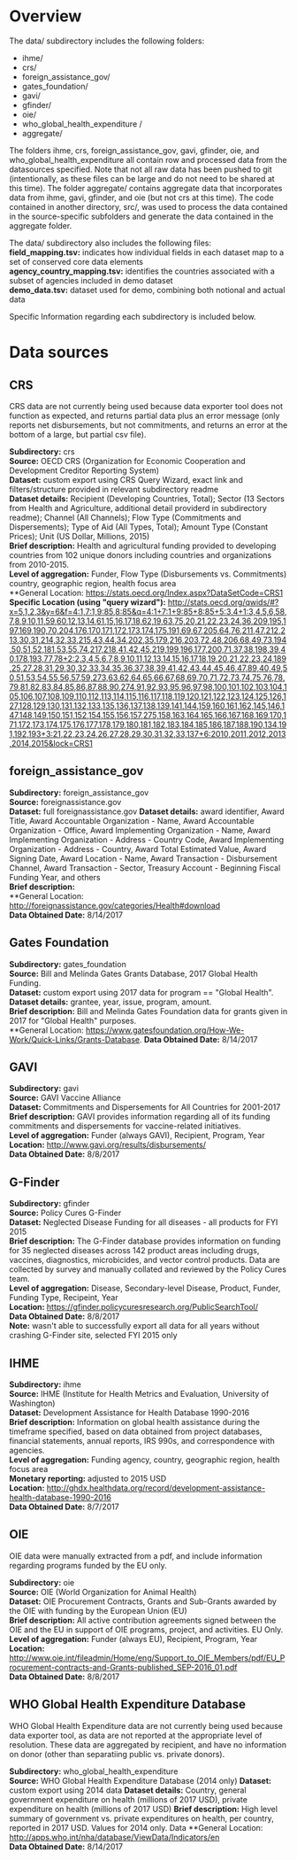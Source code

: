 # Overview

The data/ subdirectory includes the following folders:
* ihme/  
* crs/  
* foreign_assistance_gov/  
* gates_foundation/
* gavi/  
* gfinder/  
* oie/  
* who_global_health_expenditure / 
* aggregate/

The folders ihme, crs, foreign_assistance_gov, gavi, gfinder, oie, and who_global_health_expenditure all contain row and processed data from the datasources specified. Note that not all raw data has been pushed to git (intentionally, as these files can be large and do not need to be shared at this time). The folder aggregate/ contains aggregate data that incorporates data from ihme, gavi, gfinder, and oie (but not crs at this time). The code contained in another directory, src/, was used to process the data contained in the source-specific subfolders and generate the data contained in the aggregate folder.

The data/ subdirectory also includes the following files:  
**field_mapping.tsv:** indicates how individual fields in each dataset map to a set of conserved core data elements  
**agency_country_mapping.tsv:** identifies the countries associated with a subset of agencies included in demo dataset  
**demo_data.tsv:** dataset used for demo, combining both notional and actual data  

Specific Information regarding each subdirectory is included below.

# Data sources

## CRS

CRS data are not currently being used because data exporter tool does not function as expected, and returns partial data plus an error message (only reports net disbursements, but not commitments, and returns an error at the bottom of a large, but partial csv file).

**Subdirectory:** crs  
**Source:** OECD CRS (Organization for Economic Cooperation and Development Creditor Reporting System)  
**Dataset:** custom export using CRS Query Wizard, exact link and filters/structure provided in relevant subdirectory readme  
**Dataset details:** Recipient (Developing Countries, Total); Sector (13 Sectors from Health and Agriculture, additional detail providerd in subdirectory readme); Channel (All Channels); Flow Type (Commitments and Dispersements); Type of Aid (All Types, Total); Amount Type (Constant Prices); Unit (US Dollar, Millions, 2015)  
**Brief description:** Health and agricultural funding provided to developing countries from 102 unique donors including countries and organizations from 2010-2015.   
**Level of aggregation:** Funder, Flow Type (Disbursements vs. Commitments) country, geographic region, health focus area  
**General Location: https://stats.oecd.org/Index.aspx?DataSetCode=CRS1  
**Specific Location (using "query wizard"):** http://stats.oecd.org/qwids/#?x=5,1,2,3&y=6&f=4:1,7:1,9:85,8:85&q=4:1+7:1+9:85+8:85+5:3,4+1:3,4,5,6,58,7,8,9,10,11,59,60,12,13,14,61,15,16,17,18,62,19,63,75,20,21,22,23,24,36,209,195,197,169,190,70,204,176,170,171,172,173,174,175,191,69,67,205,64,76,211,47,212,213,30,31,214,32,33,215,43,44,34,202,35,179,216,203,72,48,206,68,49,73,194,50,51,52,181,53,55,74,217,218,41,42,45,219,199,196,177,200,71,37,38,198,39,40,178,193,77,78+2:2,3,4,5,6,7,8,9,10,11,12,13,14,15,16,17,18,19,20,21,22,23,24,189,25,27,28,31,29,30,32,33,34,35,36,37,38,39,41,42,43,44,45,46,47,89,40,49,50,51,53,54,55,56,57,59,273,63,62,64,65,66,67,68,69,70,71,72,73,74,75,76,78,79,81,82,83,84,85,86,87,88,90,274,91,92,93,95,96,97,98,100,101,102,103,104,105,106,107,108,109,110,112,113,114,115,116,117,118,119,120,121,122,123,124,125,126,127,128,129,130,131,132,133,135,136,137,138,139,141,144,159,160,161,162,145,146,147,148,149,150,151,152,154,155,156,157,275,158,163,164,165,166,167,168,169,170,171,172,173,174,175,176,177,178,179,180,181,182,183,184,185,186,187,188,190,134,191,192,193+3:21,22,23,24,26,27,28,29,30,31,32,33,137+6:2010,2011,2012,2013,2014,2015&lock=CRS1

## foreign_assistance_gov

**Subdirectory:** foreign_assistance_gov  
**Source:** foreignassistance.gov   
**Dataset:** full foreignassistance.gov
**Dataset details:** award identifier, Award Title, Award Accountable Organization - Name, Award Accountable Organization - Office, Award Implementing Organization - Name, Award Implementing Organization - Address - Country Code, Award Implementing Organization - Address - Country, Award Total Estimated Value, Award Signing Date, Award Location - Name, Award Transaction - Disbursement Channel, Award Transaction - Sector, Treasury Account - Beginning Fiscal Funding Year, and others  
**Brief description:**  
**General Location: http://foreignassistance.gov/categories/Health#download  
**Data Obtained Date:** 8/14/2017  

## Gates Foundation

**Subdirectory:** gates_foundation  
**Source:** Bill and Melinda Gates Grants Database, 2017 Global Health Funding.   
**Dataset:** custom export using 2017 data for program == "Global Health".   
**Dataset details:** grantee, year, issue, program, amount.   
**Brief description:** Bill and Melinda Gates Foundation data for grants given in 2017 for "Global Health" purposes.   
**General Location: https://www.gatesfoundation.org/How-We-Work/Quick-Links/Grants-Database. 
**Data Obtained Date:** 8/14/2017  

## GAVI

**Subdirectory:** gavi  
**Source:** GAVI Vaccine Alliance  
**Dataset:** Commitments and Dispersements for All Countries for 2001-2017  
**Brief description:** GAVI provides information regarding all of its funding commitments and dispersements for vaccine-related initiatives.  
**Level of aggregation:** Funder (always GAVI), Recipient, Program, Year  
**Location:** http://www.gavi.org/results/disbursements/  
**Data Obtained Date:** 8/8/2017

## G-Finder

**Subdirectory:** gfinder  
**Source:** Policy Cures G-Finder  
**Dataset:** Neglected Disease Funding for all diseases - all products for FYI 2015  
**Brief description:** The G-Finder database provides information on funding for 35 neglected diseases across 142 product areas including drugs, vaccines, diagnostics, microbicides, and vector control products. Data are collected by survey and manually collated and reviewed by the Policy Cures team.  
**Level of aggregation:** Disease, Secondary-level Disease, Product, Funder, Funding Type, Recipeint, Year  
**Location:** https://gfinder.policycuresresearch.org/PublicSearchTool/  
**Data Obtained Date:** 8/8/2017  
**Note:** wasn't able to successfully export all data for all years without crashing G-Finder site, selected FYI 2015 only 

## IHME

**Subdirectory:** ihme  
**Source:** IHME (Institute for Health Metrics and Evaluation, University of Washington)  
**Dataset:** Development Assistance for Health Database 1990-2016  
**Brief description:** Information on global health assistance during the timeframe specified, based on data obtained from project databases, financial statements, annual reports, IRS 990s, and correspondence with agencies.  
**Level of aggregation:** Funding agency, country, geographic region, health focus area  
**Monetary reporting:** adjusted to 2015 USD  
**Location:** http://ghdx.healthdata.org/record/development-assistance-health-database-1990-2016  
**Data Obtained Date:** 8/7/2017

## OIE

OIE data were manually extracted from a pdf, and include information regarding programs funded by the EU only.  

**Subdirectory:** oie  
**Source:** OIE (World Organization for Animal Health)  
**Dataset:** OIE Procurement Contracts, Grants and Sub-Grants awarded by the OIE with funding by the European Union (EU)  
**Brief description:** All active contribution agreements signed between the OIE and the EU in support of OIE programs, project, and activities. EU Only.  
**Level of aggregation:** Funder (always EU), Recipient, Program, Year  
**Location:** http://www.oie.int/fileadmin/Home/eng/Support_to_OIE_Members/pdf/EU_Procurement-contracts-and-Grants-published_SEP-2016_01.pdf  
**Data Obtained Date:** 8/8/2017

## WHO Global Health Expenditure Database

WHO Global Health Expenditure data are not currently being used because data exporter tool, as data are not reported at the appropriate level of resolution. These data are aggregated by recipient, and have no information on donor (other than separatiing public vs. private donors). 

**Subdirectory:**  who_global_health_expenditure  
**Source:** WHO Global Health Expenditure Database (2014 only)
**Dataset:** custom export using 2014 data
**Dataset details:** Country, general government expenditure on health (millions of 2017 USD), private expenditure on health (millions of 2017 USD)
**Brief description:** High level summary of government vs. private expenditures on health, per country, reported in 2017 USD. Values for 2014 only. Data 
**General Location: http://apps.who.int/nha/database/ViewData/Indicators/en  
**Data Obtained Date:** 8/14/2017  
